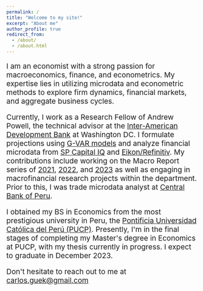 ```yaml
---
permalink: /
title: "Welcome to my site!"
excerpt: "About me"
author_profile: true
redirect_from: 
  - /about/
  - /about.html
---
```



<head>
  <link rel="stylesheet" type="text/css" href="https://cdn.jsdelivr.net/gh/aaaakshat/cm-web-fonts@latest/fonts.css">
  <style>
    body {
      font-family: $serif;
    }
  </style>
</head>

<style>
  .customfont {
    font-size: 19px  !important;
  }
</style>

<p class="customfont">I am an economist with a strong passion for macroeconomics, finance, and econometrics. My expertise lies in utilizing microdata and econometric methods to explore firm dynamics, financial markets, and aggregate business cycles.</p>

<p class="customfont">Currently, I work as a Research Fellow of Andrew Powell, the technical advisor at the <a href="https://www.iadb.org/en/about-us/departments/res" target="_blank">Inter-American Development Bank</a> at Washington DC. I formulate projections using <a href="https://sites.google.com/site/gvarmodelling/gvar" target="_blank">G-VAR models</a> and analyze financial microdata from <a href="https://www.marketplace.spglobal.com/en/datasets/s-p-capital-iq-financials-(10)" target="_blank">SP Capital IQ</a> and <a href="https://www.refinitiv.com/en/financial-data/company-data/company-fundamentals-data" target="_blank">Eikon/Refinitiv</a>. My contributions include working on the Macro Report series of <a href="https://publications.iadb.org/publications/english/viewer/2021-Latin-American-and-Caribbean-Macroeconomic-Report-Opportunities-for-Stronger-and-Sustainable-Postpandemic-Growth.pdf" target="_blank">2021</a>, <a href="https://publications.iadb.org/publications/english/document/2022-Latin-American-and-Caribbean-Macroeconomic-Report-From-Recovery-to-Renaissance-Turning-Crisis-into-Opportunity.pdf" target="_blank">2022</a>, and <a href="https://publications.iadb.org/publications/english/document/2023-Latin-American-and-Caribbean-Macroeconomic-Report-Preparing-the-Macroeconomic-Terrain-for-Renewed-Growth.pdf" target="_blank">2023</a> 
as well as engaging in macrofinancial research projects within the department. Prior to this, I was trade microdata analyst at  <a href="https://www.bcrp.gob.pe/en" target="_blank">Central Bank of Peru</a>.</p>

<p class="customfont">I obtained my BS in Economics from the most prestigious university in Peru, the <a href="https://www.pucp.edu.pe/carrera/economia/" target="_blank">Pontificia Universidad Católica del Perú (PUCP)</a>. Presently, I'm in the final stages of completing my Master's degree in Economics at PUCP, with my thesis currently in progress. I expect to graduate in December 2023.</p>

<p class="customfont">Don't hesitate to reach out to me at <u>carlos.guek@gmail.com</u></p>




<!---
<p style="font-size: 20px;">I am a economist currently employed as Research Assistant at the <a href="https://www.iadb.org/en/about-us/departments/res" target="_blank">Inter-American Development Bank</a>.</p>

My primary research interests embrace macroeconomics, finance, and banking. I specialize in utilizing microdata and empirical methods to explore new research questions in these fields.

<p style="font-size: 20px;">My primary research interests embrace macroeconomics, finance, and banking. I specialize in utilizing microdata and empirical methods to explore new research questions in these fields.</p>

<p style="font-size: 20px;">I obtained my BS in Economics from the top university in Peru, the  <a href="https://www.pucp.edu.pe/carrera/economia/" target="_blank">Pontificia Universidad Católica del Perú (PUCP)</a>.</p>
-->

